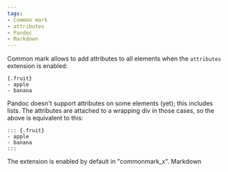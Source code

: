 ```yaml
---
tags:
- Common mark
- attributes
- Pandoc
- Markdown
---
```


Common mark allows to add attributes to all elements when the
`attributes` extension is enabled:

    {.fruit}
    - apple
    - banana

Pandoc doesn't support attributes on some elements (yet); this includes
lists. The attributes are attached to a wrapping div in those cases, so
the above is equivalent to this:

    ::: {.fruit}
    - apple
    - banana
    :::

The extension is enabled by default in "commonmark_x". Markdown
